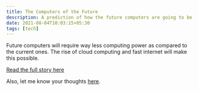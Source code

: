 ```yaml
---
title: The Computers of the Future
description: A prediction of how the future computers are going to be
date: 2021-08-04T10:03:15+05:30
tags: [tech]
---
```


Future computers will require way less computing power as compared to the current ones. The rise of cloud computing and fast internet will make this possible.

[Read the full story here](https://deepakness.com/blog/future-computers/)

Also, let me know your thoughts [here](https://twitter.com/DeepakNesss/status/1413443131572330496).